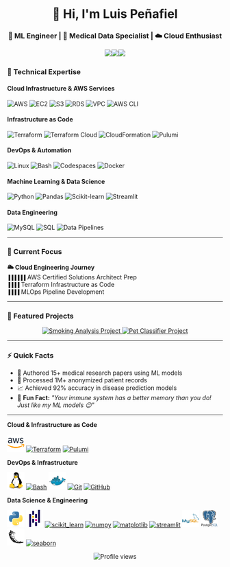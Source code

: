 <h1 align="center">👋 Hi, I'm Luis Peñafiel</h1>
<h3 align="center">🤖 ML Engineer | 🏥 Medical Data Specialist | ☁️ Cloud Enthusiast</h3>

<p align="center" style="display: flex; justify-content: center; gap: 0; margin: 0; padding: 0;">
  <a href="https://github.com/LuisPenafiel?tab=repositories" style="margin: 0; padding: 0;"><img src="https://img.shields.io/badge/📂_Projects-100000?style=for-the-badge&logo=github&logoColor=white"></a><a href="https://www.linkedin.com/in/luis-peñafiel-palmer/" style="margin: 0; padding: 0;"><img src="https://img.shields.io/badge/👔_LinkedIn-0077B5?style=for-the-badge&logo=linkedin&logoColor=white"></a><a href="mailto:penafielpalmerluis@gmail.com" style="margin: 0; padding: 0;"><img src="https://img.shields.io/badge/📧_Email-D14836?style=for-the-badge&logo=gmail&logoColor=white"></a>
</p>

### 🔧 Technical Expertise

#### **Cloud Infrastructure & AWS Services**  
<img src="https://img.shields.io/badge/AWS-232F3E?logo=amazonaws&logoColor=white" alt="AWS"> <img src="https://img.shields.io/badge/Amazon_EC2-FF9900?logo=amazonec2&logoColor=white" alt="EC2"> <img src="https://img.shields.io/badge/Amazon_S3-569A31?logo=amazons3&logoColor=white" alt="S3"> <img src="https://img.shields.io/badge/Amazon_RDS-527FFF?logo=amazonrds&logoColor=white" alt="RDS"> <img src="https://img.shields.io/badge/Amazon_VPC-232F3E?logo=amazonaws&logoColor=white" alt="VPC"> <img src="https://img.shields.io/badge/AWS_CLI-FF9900?logo=amazonaws&logoColor=white" alt="AWS CLI">
#### **Infrastructure as Code**  
<img src="https://img.shields.io/badge/Terraform-7B42BC?logo=terraform&logoColor=white" alt="Terraform"> <img src="https://img.shields.io/badge/Terraform_Cloud-7B42BC?logo=terraform&logoColor=white" alt="Terraform Cloud"> <img src="https://img.shields.io/badge/CloudFormation-232F3E?logo=amazonaws&logoColor=white" alt="CloudFormation"> <img src="https://img.shields.io/badge/Pulumi-8A3391?logo=pulumi&logoColor=white" alt="Pulumi">

#### **DevOps & Automation**  
<img src="https://img.shields.io/badge/Linux-FCC624?logo=linux&logoColor=black" alt="Linux"> <img src="https://img.shields.io/badge/Bash-4EAA25?logo=gnubash&logoColor=white" alt="Bash"> <img src="https://img.shields.io/badge/GitHub_Codespaces-181717?logo=github&logoColor=white" alt="Codespaces"> <img src="https://img.shields.io/badge/Docker-2496ED?logo=docker&logoColor=white" alt="Docker">

#### **Machine Learning & Data Science**  
<img src="https://img.shields.io/badge/Python-3776AB?logo=python&logoColor=white" alt="Python"> <img src="https://img.shields.io/badge/Pandas-150458?logo=pandas&logoColor=white" alt="Pandas"> <img src="https://img.shields.io/badge/Scikit_learn-F7931E?logo=scikitlearn&logoColor=white" alt="Scikit-learn"> <img src="https://img.shields.io/badge/Streamlit-FF4B4B?logo=streamlit&logoColor=white" alt="Streamlit">

#### **Data Engineering**  
<img src="https://img.shields.io/badge/MySQL-4479A1?logo=mysql&logoColor=white" alt="MySQL"> <img src="https://img.shields.io/badge/SQL-003B57?logo=postgresql&logoColor=white" alt="SQL"> <img src="https://img.shields.io/badge/Data_Pipelines-01A982?logo=apacheairflow&logoColor=white" alt="Data Pipelines">


---

### 🚀 Current Focus

**🌥 Cloud Engineering Journey**  
`▐▐▐▐▐▐` AWS Certified Solutions Architect Prep  
`▐▐▐▐` Terraform Infrastructure as Code  
`▐▐▐▐` MLOps Pipeline Development

---

### 📌 Featured Projects

<div align="center">
  <a href="https://github.com/LuisPenafiel/Body_Signals_of_Smoking---AWS-Terraform-testing">
    <img src="https://github-readme-stats.vercel.app/api/pin/?username=LuisPenafiel&repo=Body_Signals_of_Smoking---AWS-Terraform-testing&theme=dark" alt="Smoking Analysis Project">
  </a>
  <a href="https://github.com/LuisPenafiel/DeepLearning_Dog-Cat_Classify">
    <img src="https://github-readme-stats.vercel.app/api/pin/?username=LuisPenafiel&repo=DeepLearning_Dog-Cat_Classify&theme=dark" alt="Pet Classifier Project">
  </a>
</div>

---

### ⚡ Quick Facts

- 🔬 Authored 15+ medical research papers using ML models
- 🏥 Processed 1M+ anonymized patient records
- 📈 Achieved 92% accuracy in disease prediction models
- 🧠 **Fun Fact:** *"Your immune system has a better memory than you do! Just like my ML models 😉"*


---

**Cloud & Infrastructure as Code**  
<p align="left"> <a href="https://aws.amazon.com" target="_blank" rel="noreferrer"><img src="https://raw.githubusercontent.com/devicons/devicon/master/icons/amazonwebservices/amazonwebservices-original-wordmark.svg" alt="AWS" width="40" height="40"/></a> <a href="https://www.terraform.io/" target="_blank" rel="noreferrer"><img src="https://www.vectorlogo.zone/logos/terraformio/terraformio-icon.svg" alt="Terraform" width="40" height="40"/></a> <a href="https://www.pulumi.com/" target="_blank" rel="noreferrer"><img src="https://cdn.jsdelivr.net/gh/devicons/devicon@latest/icons/pulumi/pulumi-original-wordmark.svg" alt="Pulumi" width="80" height="80"/></a>

**DevOps & Infrastructure**  
<p align="left"> <a href="https://www.linux.org/" target="_blank" rel="noreferrer"><img src="https://raw.githubusercontent.com/devicons/devicon/master/icons/linux/linux-original.svg" alt="Linux" width="40" height="40"/></a> <a href="https://www.gnu.org/software/bash/" target="_blank" rel="noreferrer"><img src="https://www.vectorlogo.zone/logos/gnu_bash/gnu_bash-icon.svg" alt="Bash" width="40" height="40"/></a> <a href="https://www.docker.com/" target="_blank" rel="noreferrer"><img src="https://raw.githubusercontent.com/devicons/devicon/master/icons/docker/docker-original.svg" alt="Docker" width="40" height="40"/></a> <a href="https://git-scm.com/" target="_blank" rel="noreferrer"><img src="https://www.vectorlogo.zone/logos/git-scm/git-scm-icon.svg" alt="Git" width="40" height="40"/></a> <a href="https://github.com" target="_blank" rel="noreferrer"><img src="https://cdn.jsdelivr.net/gh/devicons/devicon/icons/github/github-original-wordmark.svg" alt="GitHub" width="40" height="40"/></a> </p>


**Data Science & Engineering**  
<p align="left"> <a href="https://www.python.org" target="_blank" rel="noreferrer"><img src="https://raw.githubusercontent.com/devicons/devicon/master/icons/python/python-original.svg" alt="python" width="40" height="40"/></a> <a href="https://pandas.pydata.org/" target="_blank" rel="noreferrer"><img src="https://raw.githubusercontent.com/devicons/devicon/2ae2a900d2f041da66e950e4d48052658d850630/icons/pandas/pandas-original.svg" alt="pandas" width="40" height="40"/></a> <a href="https://scikit-learn.org/" target="_blank" rel="noreferrer"><img src="https://upload.wikimedia.org/wikipedia/commons/0/05/Scikit_learn_logo_small.svg" alt="scikit_learn" width="40" height="40"/></a> <a href="https://numpy.org/" target="_blank" rel="noreferrer"><img src="https://numpy.org/images/logo.svg" alt="numpy" width="40" height="40"/></a> <a href="https://matplotlib.org/" target="_blank" rel="noreferrer"><img src="https://matplotlib.org/_static/logo2_compressed.svg" alt="matplotlib" width="60" height="60"/></a> <a href="https://streamlit.io/" target="_blank" rel="noreferrer"><img src="https://streamlit.io/images/brand/streamlit-mark-color.svg" alt="streamlit" width="40" height="40"/></a> <a href="https://www.mysql.com/" target="_blank" rel="noreferrer"><img src="https://raw.githubusercontent.com/devicons/devicon/master/icons/mysql/mysql-original-wordmark.svg" alt="mysql" width="40" height="40"/></a> <a href="https://www.postgresql.org/" target="_blank" rel="noreferrer"><img src="https://raw.githubusercontent.com/devicons/devicon/master/icons/postgresql/postgresql-original-wordmark.svg" alt="postgresql" width="40" height="40"/></a> <a href="https://flask.palletsprojects.com/" target="_blank" rel="noreferrer"><img src="https://raw.githubusercontent.com/devicons/devicon/master/icons/flask/flask-original.svg" alt="flask" width="40" height="40"/></a> <a href="https://seaborn.pydata.org/" target="_blank" rel="noreferrer"><img src="https://seaborn.pydata.org/_images/logo-mark-lightbg.svg" alt="seaborn" width="40" height="40"/></a> </p>

<div align="center">
  <img src="https://komarev.com/ghpvc/?username=LuisPenafiel&label=Profile%20Views&color=blue&style=flat-square" alt="Profile views">
</div>
